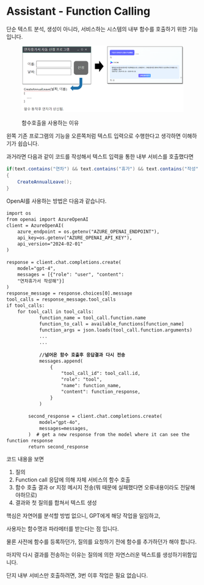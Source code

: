 # Assistant - Function Calling

단순 텍스트 분석, 생성이 아니라, 서비스하는 시스템의 내부 함수를 호출하기 위한 기능입니다. &#x20;

<figure><img src="../../../.gitbook/assets/image.png" alt=""><figcaption><p>함수호출을 사용하는 이유</p></figcaption></figure>

왼쪽 기존 프로그램의 기능을 오른쪽처럼 텍스트 입력으로 수행한다고 생각하면 이해하기가 쉽습니다.&#x20;



과거라면 다음과 같이 코드를 작성해서 텍스트 입력을 통한 내부 서비스를 호출했다면

```csharp
if(text.contains("연차") && text.contains("휴가") && text.contains("작성"))
{
    CreateAnnualLeave();
}
```



OpenAI를 사용하는 방법은 다음과 같습니다.&#x20;

<pre class="language-python"><code class="lang-python">import os 
from openai import AzureOpenAI 
client = AzureOpenAI( 
	azure_endpoint = os.getenv("AZURE_OPENAI_ENDPOINT"), 	
	api_key=os.getenv("AZURE_OPENAI_API_KEY"), 
	api_version="2024-02-01" 
) 

response = client.chat.completions.create( 
	model="gpt-4", 
	messages = [{"role": "user", "content": 
	"연차휴가서 작성해"}]
)
response_message = response.choices[0].message
tool_calls = response_message.tool_calls
if tool_calls:
    for tool_call in tool_calls:
            function_name = tool_call.function.name
            function_to_call = available_functions[function_name]
            function_args = json.loads(tool_call.function.arguments)
            ...
            ...
            
<strong>            //넘어온 함수 호출후 응답결과 다시 전송
</strong>            messages.append(
                {
                    "tool_call_id": tool_call.id,
                    "role": "tool",
                    "name": function_name,
                    "content": function_response,
                }
            )  
        
        second_response = client.chat.completions.create(
            model="gpt-4o",
            messages=messages,
        )  # get a new response from the model where it can see the function response
        return second_response
</code></pre>

코드 내용을 보면&#x20;

1. 질의&#x20;
2. Function call 응답에 의해 자체 서비스의 함수 호출
3. 함수 호출 결과 or 지정 메시지 전송(뭐 때문에 실패했다면 오류내용이라도 전달해야하므로)
4. 결과와 첫 질의를 합쳐서 텍스트 생성



핵심은 자연어를 분석할 방법 없으니,   GPT에게 해당 작업을 일임하고,&#x20;

사용자는 함수명과 파라메터를 받는다는 점 입니다.&#x20;

물론 사전에 함수를 등록하던가, 질의를 요청하기 전에 함수를 추가하던가 해야 합니다.&#x20;



마지막 다시 결과를 전송하는 이유는 질의에 의한 자연스러운 텍스트를 생성하기위함입니다.&#x20;

단지 내부 서비스만 호출하려면, 3번 이후 작업은 필요 없습니다.&#x20;

<figure><img src="https://lh7-us.googleusercontent.com/yvoYcxRL4vg_9rLxUKMKEHU3-AbyZ-pvK69NlXwBdo2pOrbca-DvJ7wFswG3fOQkwKJ6wqtBCMZQwQ8miHZUbrBslWDyXnm_Ep_3-ptL4zW1sufg_wGmhexYhyzPiRoDNrxTfolUvdV8ORCmzCwk=s2048" alt=""><figcaption></figcaption></figure>

